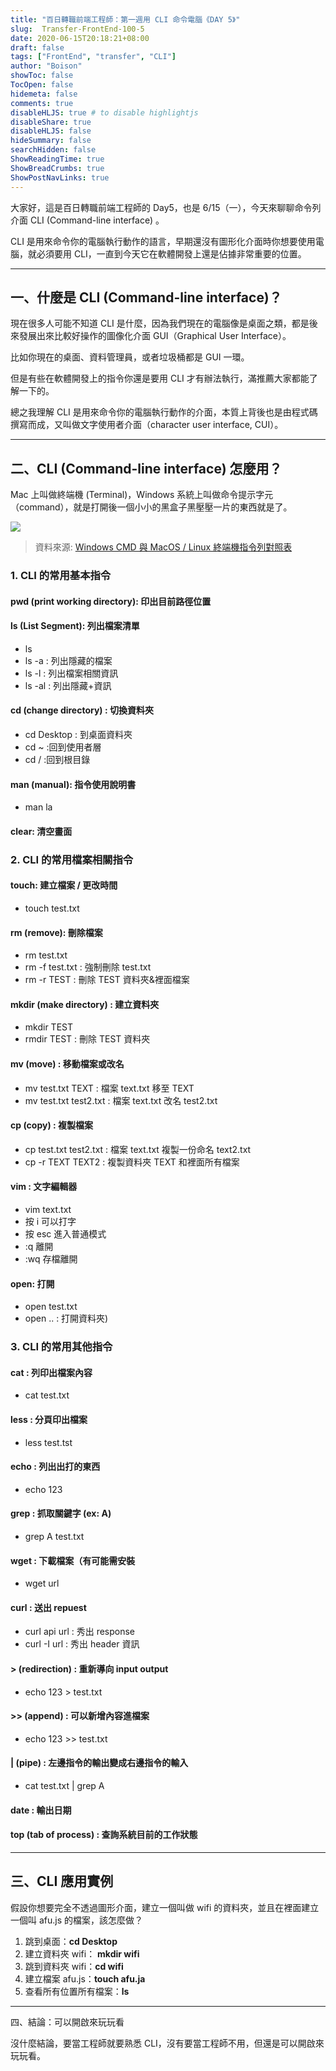 ```yaml
---
title: "百日轉職前端工程師：第一週用 CLI 命令電腦《DAY 5》"
slug:  Transfer-FrontEnd-100-5
date: 2020-06-15T20:18:21+08:00
draft: false
tags: ["FrontEnd", "transfer", "CLI"]
author: "Boison"
showToc: false
TocOpen: false
hidemeta: false
comments: true
disableHLJS: true # to disable highlightjs
disableShare: true
disableHLJS: false
hideSummary: false
searchHidden: false
ShowReadingTime: true
ShowBreadCrumbs: true
ShowPostNavLinks: true
---
```


大家好，這是百日轉職前端工程師的 Day5，也是 6/15（一），今天來聊聊命令列介面 CLI (Command-line interface) 。

CLI 是用來命令你的電腦執行動作的語言，早期還沒有圖形化介面時你想要使用電腦，就必須要用 CLI，一直到今天它在軟體開發上還是佔據非常重要的位置。

---

## 一、什麼是 CLI (Command-line interface)？

現在很多人可能不知道 CLI 是什麼，因為我們現在的電腦像是桌面之類，都是後來發展出來比較好操作的圖像化介面 GUI（Graphical User Interface）。

比如你現在的桌面、資料管理員，或者垃圾桶都是 GUI 一環。

但是有些在軟體開發上的指令你還是要用 CLI 才有辦法執行，滿推薦大家都能了解一下的。

總之我理解 CLI 是用來命令你的電腦執行動作的介面，本質上背後也是由程式碼撰寫而成，又叫做文字使用者介面（character user interface, CUI）。

---

## 二、CLI (Command-line interface) 怎麼用？

Mac 上叫做終端機 (Terminal)，Windows 系統上叫做命令提示字元（command），就是打開後一個小小的黑盒子黑壓壓一片的東西就是了。

![](https://substackcdn.com/image/fetch/w_1456,c_limit,f_webp,q_auto:good,fl_progressive:steep/https%3A%2F%2Fbucketeer-e05bbc84-baa3-437e-9518-adb32be77984.s3.amazonaws.com%2Fpublic%2Fimages%2F114b5c67-c532-4e77-9ac0-733e8cbaacac_1460x1364.png)
> 資料來源: [Windows CMD 與 MacOS / Linux 終端機指令列對照表](https://happycoder.substack.com/p/windows-cmd-macos-linux-?s=r)

### 1. CLI 的常用基本指令

#### pwd (print working directory):  印出目前路徑位置

#### ls (List Segment): 列出檔案清單
- ls
- ls -a : 列出隱藏的檔案
- ls -l : 列出檔案相關資訊
- ls -al : 列出隱藏+資訊

#### cd (change directory) : 切換資料夾
- cd Desktop : 到桌面資料夾
- cd ~ :回到使用者層
- cd /  :回到根目錄

#### man (manual): 指令使用說明書
- man la

#### clear: 清空畫面

### 2. CLI 的常用檔案相關指令

#### touch: 建立檔案 / 更改時間
- touch test.txt

#### rm (remove): 刪除檔案
- rm test.txt
- rm -f test.txt : 強制刪除 test.txt
- rm -r TEST : 刪除 TEST 資料夾&裡面檔案

#### mkdir (make directory) : 建立資料夾
- mkdir TEST
- rmdir TEST : 刪除 TEST 資料夾

#### mv (move) : 移動檔案或改名
- mv test.txt TEXT : 檔案 text.txt 移至 TEXT
- mv test.txt test2.txt : 檔案 text.txt 改名 test2.txt

#### cp (copy) : 複製檔案
- cp test.txt test2.txt : 檔案 text.txt 複製一份命名 text2.txt
- cp -r TEXT TEXT2 : 複製資料夾 TEXT 和裡面所有檔案

#### vim : 文字編輯器
- vim text.txt
- 按 i 可以打字
- 按 esc 進入普通模式 
- :q 離開
- :wq 存檔離開

#### open: 打開
- open test.txt
- open .. : 打開資料夾)




### 3. CLI 的常用其他指令

#### cat : 列印出檔案內容
- cat test.txt

#### less : 分頁印出檔案
- less test.tst

#### echo : 列出出打的東西
- echo 123

#### grep : 抓取關鍵字 (ex: A)
- grep A test.txt

#### wget : 下載檔案（有可能需安裝
- wget url

#### curl : 送出 repuest
- curl api url : 秀出 response
- curl -I url  : 秀出 header 資訊

#### > (redirection) : 重新導向 input output
- echo 123 > test.txt

#### >> (append) : 可以新增內容進檔案
- echo 123 >> test.txt

#### | (pipe) : 左邊指令的輸出變成右邊指令的輸入
- cat test.txt | grep A

#### date : 輸出日期
#### top (tab of process) : 查詢系統目前的工作狀態

---

## 三、CLI 應用實例

假設你想要完全不透過圖形介面，建立一個叫做 wifi 的資料夾，並且在裡面建立一個叫 afu.js 的檔案，該怎麼做？
1. 跳到桌面：**cd Desktop**
2. 建立資料夾 wifi： **mkdir wifi**
3. 跳到資料夾 wifi：**cd wifi**
4. 建立檔案 afu.js：**touch afu.ja**
5. 查看所有位置所有檔案：**ls**

---

四、結論：可以開啟來玩玩看

沒什麼結論，要當工程師就要熟悉 CLI，沒有要當工程師不用，但還是可以開啟來玩玩看。